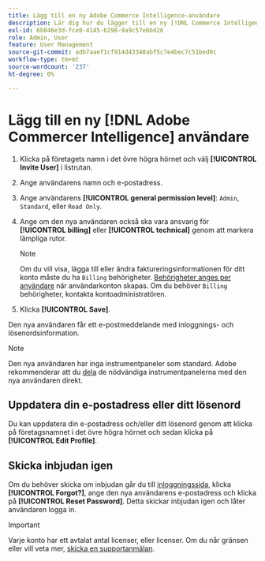 ```yaml
---
title: Lägg till en ny Adobe Commerce Intelligence-användare
description: Lär dig hur du lägger till en ny [!DNL Commerce Intelligence] användare och hur du uppdaterar ditt användarnamn eller lösenord.
exl-id: 6b846e3d-fce0-4145-b298-9a9c57e6bd26
role: Admin, User
feature: User Management
source-git-commit: adb7aaef1cf914d43348abf5c7e4bec7c51bed0c
workflow-type: tm+mt
source-wordcount: '237'
ht-degree: 0%

---
```


# Lägg till en ny [!DNL Adobe Commercer Intelligence] användare

1. Klicka på företagets namn i det övre högra hörnet och välj **[!UICONTROL Invite User]** i listrutan.
1. Ange användarens namn och e-postadress.
1. Ange användarens **[!UICONTROL general permission level]**: `Admin`, `Standard`, eller `Read Only`.
1. Ange om den nya användaren också ska vara ansvarig för **[!UICONTROL billing]** eller **[!UICONTROL technical]** genom att markera lämpliga rutor.

   >[!NOTE]
   >
   >Om du vill visa, lägga till eller ändra faktureringsinformationen för ditt konto måste du ha `Billing` behörigheter. [Behörigheter anges per användare](../../administrator/user-management/user-management.md) när användarkonton skapas. Om du behöver `Billing` behörigheter, kontakta kontoadministratören.

1. Klicka **[!UICONTROL Save]**.

Den nya användaren får ett e-postmeddelande med inloggnings- och lösenordsinformation.

>[!NOTE]
>
>Den nya användaren har inga instrumentpaneler som standard. Adobe rekommenderar att du [dela](../../data-user/dashboards/share-dashboard-with-users.md) de nödvändiga instrumentpanelerna med den nya användaren direkt.

## Uppdatera din e-postadress eller ditt lösenord

Du kan uppdatera din e-postadress och/eller ditt lösenord genom att klicka på företagsnamnet i det övre högra hörnet och sedan klicka på **[!UICONTROL Edit Profile]**.

## Skicka inbjudan igen

Om du behöver skicka om inbjudan går du till [inloggningssida](https://dashboard.rjmetrics.com/v2/session/create), klicka **[!UICONTROL Forgot?]**, ange den nya användarens e-postadress och klicka på **[!UICONTROL Reset Password]**. Detta skickar inbjudan igen och låter användaren logga in.

>[!IMPORTANT]
>
>Varje konto har ett avtalat antal licenser, eller licenser. Om du når gränsen eller vill veta mer, [skicka en supportanmälan](https://experienceleague.adobe.com/docs/commerce-knowledge-base/kb/troubleshooting/miscellaneous/mbi-service-policies.html).
